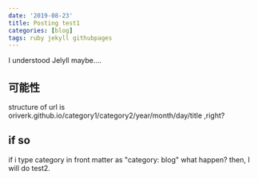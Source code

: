```yaml
---
date: '2019-08-23'
title: Posting test1
categories: [blog]
tags: ruby jekyll githubpages
---
```


<!-- # {{ page.title }}
<span>{% include svg/tag.svg %}{% for tag in site.tags %}{{ tag[0] }},&nbsp;{% endfor %}&nbsp;Updated at&nbsp;{{ "now" | date: "%Y.%m.%d" }}</span> -->

I understood Jelyll maybe....
## 可能性
structure of url is
oriverk.github.io/category1/category2/year/month/day/title
,right?

## if so
if i type category in front matter as "category: blog"
what happen?
then, I will do test2.
